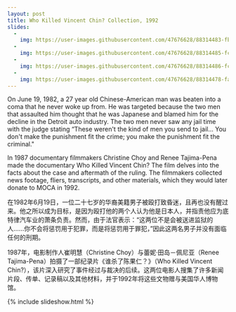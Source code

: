 ```yaml
---
layout: post
title: Who Killed Vincent Chin? Collection, 1992
slides:
  -
    img: https://user-images.githubusercontent.com/47676628/88314483-fbf47a80-cce2-11ea-8206-5622972ff25c.jpg
  -
    img: https://user-images.githubusercontent.com/47676628/88314485-fc8d1100-cce2-11ea-946f-ab607b82e8c4.jpg
  -
    img: https://user-images.githubusercontent.com/47676628/88314486-fc8d1100-cce2-11ea-8ed7-41a14f55def4.jpg
  -
    img: https://user-images.githubusercontent.com/47676628/88314478-fac34d80-cce2-11ea-88fa-241f85fe0a88.jpg
---
```


On June 19, 1982, a 27 year old Chinese-American man was beaten into a coma that he never woke up from.  He was targeted because the two men that assaulted him thought that he was Japanese and blamed him for the decline in the Detroit auto industry.  The two men never saw any jail time with the judge stating “These weren't the kind of men you send to jail... You don't make the punishment fit the crime; you make the punishment fit the criminal." 

In 1987 documentary filmmakers Christine Choy and Renee Tajima-Pena made the documentary Who Killed Vincent Chin? The film delves into the facts about the case and aftermath of the ruling.  The filmmakers collected news footage, fliers, transcripts, and other materials, which they would later donate to MOCA in 1992.  

在1982年6月19日，一位二十七岁的华裔美籍男子被殴打致昏迷，且再也没有醒过来。他之所以成为目标，是因为殴打他的两个人认为他是日本人，并指责他应为底特律汽车业的萧条负责。然而，由于法官表示：“这两位不是会被送进监狱的人......你不会将惩罚用于犯罪，而是将惩罚用于罪犯，”因此这两名男子并没有面临任何的刑期。 

1987年，电影制作人崔明慧（Christine Choy）与蕾妮‧田岛－佩尼亚（Renee Tajima-Pena）拍摄了一部纪录片《谁杀了陈果仁？》（Who Killed Vincent Chin?），该片深入研究了事件经过与裁决的后续。这两位电影人搜集了许多新闻片段、传单、记录稿以及其他材料，并于1992年将这些文物赠与美国华人博物馆。

{% include slideshow.html %}


